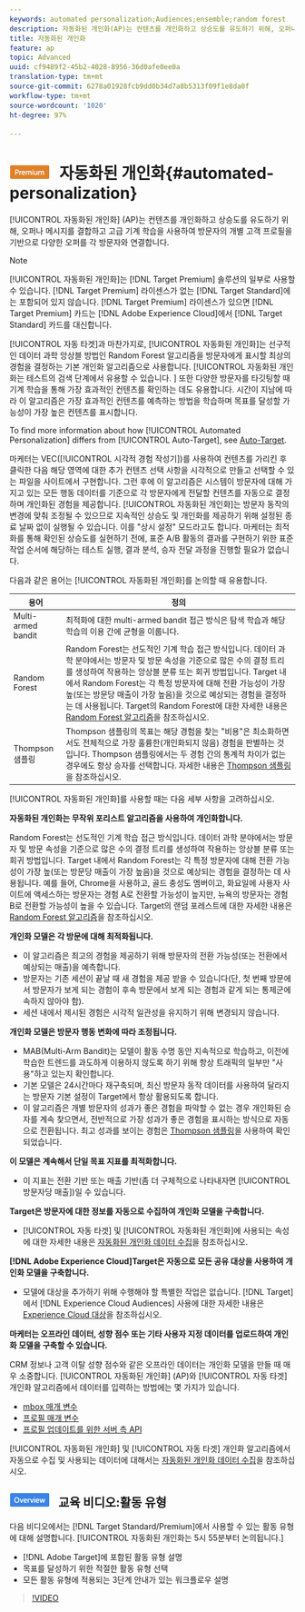```yaml
---
keywords: automated personalization;Audiences;ensemble;random forest
description: 자동화된 개인화(AP)는 컨텐츠를 개인화하고 상승도를 유도하기 위해, 오퍼나 메시지를 결합하고 고급 기계 학습을 사용하여 방문자의 개별 고객 프로필을 기반으로 다양한 오퍼를 각 방문자와 연결합니다.
title: 자동화된 개인화
feature: ap
topic: Advanced
uuid: cf9489f2-45b2-4028-8956-36d0afe0ee0a
translation-type: tm+mt
source-git-commit: 6278a01928fcb9dd0b34d7a8b5313f09f1e8da0f
workflow-type: tm+mt
source-wordcount: '1020'
ht-degree: 97%

---
```



# ![PREMIUM](/help/assets/premium.png) 자동화된 개인화{#automated-personalization}

[!UICONTROL 자동화된 개인화] (AP)는 컨텐츠를 개인화하고 상승도를 유도하기 위해, 오퍼나 메시지를 결합하고 고급 기계 학습을 사용하여 방문자의 개별 고객 프로필을 기반으로 다양한 오퍼를 각 방문자와 연결합니다.

>[!NOTE]
>
>[!UICONTROL 자동화된 개인화]는 [!DNL Target Premium] 솔루션의 일부로 사용할 수 있습니다. [!DNL Target Premium] 라이센스가 없는 [!DNL Target Standard]에는 포함되어 있지 않습니다. [!DNL Target Premium] 라이센스가 있으면 [!DNL Target Premium] 카드는 [!DNL Adobe Experience Cloud]에서 [!DNL Target Standard] 카드를 대신합니다.

[!UICONTROL 자동 타겟]과 마찬가지로, [!UICONTROL 자동화된 개인화]는 선구적인 데이터 과학 앙상블 방법인 Random Forest 알고리즘을 방문자에게 표시할 최상의 경험을 결정하는 기본 개인화 알고리즘으로 사용합니다. [!UICONTROL 자동화된 개인화는 테스트의 검색 단계에서 유용할 수 있습니다. ] 또한 다양한 방문자를 타깃팅할 때 기계 학습을 통해 가장 효과적인 컨텐츠를 확인하는 데도 유용합니다. 시간이 지남에 따라 이 알고리즘은 가장 효과적인 컨텐츠를 예측하는 방법을 학습하며 목표를 달성할 가능성이 가장 높은 컨텐츠를 표시합니다.

To find more information about how [!UICONTROL Automated Personalization] differs from [!UICONTROL Auto-Target], see [Auto-Target](/help/c-activities/auto-target/auto-target-to-optimize.md).

마케터는 VEC([!UICONTROL 시각적 경험 작성기])를 사용하여 컨텐츠를 가리킨 후 클릭한 다음 해당 영역에 대한 추가 컨텐츠 선택 사항을 시각적으로 만들고 선택할 수 있는 파일을 사이트에서 구현합니다. 그런 후에 이 알고리즘은 시스템이 방문자에 대해 가지고 있는 모든 행동 데이터를 기준으로 각 방문자에게 전달할 컨텐츠를 자동으로 결정하며 개인화된 경험을 제공합니다. [!UICONTROL 자동화된 개인화]는 방문자 동작의 변경에 맞춰 조정될 수 있으므로 지속적인 상승도 및 개인화를 제공하기 위해 설정된 종료 날짜 없이 실행될 수 있습니다. 이를 &quot;상시 설정&quot; 모드라고도 합니다. 마케터는 최적화를 통해 확인된 상승도를 실현하기 전에, 표준 A/B 활동의 결과를 구현하기 위한 표준 작업 순서에 해당하는 테스트 실행, 결과 분석, 승자 전달 과정을 진행할 필요가 없습니다.

다음과 같은 용어는 [!UICONTROL 자동화된 개인화]를 논의할 때 유용합니다.

| 용어 | 정의 |
|---|---|
| Multi-armed bandit | 최적화에 대한 multi-armed bandit 접근 방식은 탐색 학습과 해당 학습의 이용 간에 균형을 이룹니다. |
| Random Forest | Random Forest는 선도적인 기계 학습 접근 방식입니다. 데이터 과학 분야에서는 방문자 및 방문 속성을 기준으로 많은 수의 결정 트리를 생성하여 작용하는 앙상블 분류 또는 회귀 방법입니다. Target 내에서 Random Forest는 각 특정 방문자에 대해 전환 가능성이 가장 높(또는 방문당 매출이 가장 높음)을 것으로 예상되는 경험을 결정하는 데 사용됩니다. Target의 Random Forest에 대한 자세한 내용은 [Random Forest 알고리즘](/help/c-activities/t-automated-personalization/algo-random-forest.md)을 참조하십시오. |
| Thompson 샘플링 | Thompson 샘플링의 목표는 해당 경험을 찾는 &quot;비용&quot;은 최소화하면서도 전체적으로 가장 훌륭한(개인화되지 않음) 경험을 판별하는 것입니다. Thompson 샘플링에서는 두 경험 간의 통계적 차이가 없는 경우에도 항상 승자를 선택합니다. 자세한 내용은 [Thompson 샘플링](https://en.wikipedia.org/wiki/Thompson_sampling)을 참조하십시오. |

[!UICONTROL 자동화된 개인화]를 사용할 때는 다음 세부 사항을 고려하십시오.

**자동화된 개인화는 무작위 포리스트 알고리즘을 사용하여 개인화합니다.**

Random Forest는 선도적인 기계 학습 접근 방식입니다. 데이터 과학 분야에서는 방문자 및 방문 속성을 기준으로 많은 수의 결정 트리를 생성하여 작용하는 앙상블 분류 또는 회귀 방법입니다. Target 내에서 Random Forest는 각 특정 방문자에 대해 전환 가능성이 가장 높(또는 방문당 매출이 가장 높음)을 것으로 예상되는 경험을 결정하는 데 사용됩니다. 예를 들어, Chrome을 사용하고, 골드 충성도 멤버이고, 화요일에 사용자 사이트에 액세스하는 방문자는 경험 A로 전환할 가능성이 높지만, 뉴욕의 방문자는 경험 B로 전환할 가능성이 높을 수 있습니다. Target의 랜덤 포레스트에 대한 자세한 내용은 [Random Forest 알고리즘](/help/c-activities/t-automated-personalization/algo-random-forest.md)을 참조하십시오.

**개인화 모델은 각 방문에 대해 최적화됩니다.**

* 이 알고리즘은 최고의 경험을 제공하기 위해 방문자의 전환 가능성(또는 전환에서 예상되는 매출)을 예측합니다.
* 방문자는 기존 세션이 끝날 때 새 경험을 제공 받을 수 있습니다(단, 첫 번째 방문에서 방문자가 보게 되는 경험이 후속 방문에서 보게 되는 경험과 같게 되는 통제군에 속하지 않아야 함).
* 세션 내에서 제시된 경험은 시각적 일관성을 유지하기 위해 변경되지 않습니다.

**개인화 모델은 방문자 행동 변화에 따라 조정됩니다.**

* MAB(Multi-Arm Bandit)는 모델이 활동 수명 동안 지속적으로 학습하고, 이전에 학습한 트렌드를 과도하게 이용하지 않도록 하기 위해 항상 트래픽의 일부만 &quot;사용&quot;하고 있는지 확인합니다.
* 기본 모델은 24시간마다 재구축되며, 최신 방문자 동작 데이터를 사용하여 달라지는 방문자 기본 설정이 Target에서 항상 활용되도록 합니다.
* 이 알고리즘은 개별 방문자의 성과가 좋은 경험을 파악할 수 없는 경우 개인화된 승자를 계속 찾으면서, 전반적으로 가장 성과가 좋은 경험을 표시하는 방식으로 자동으로 전환됩니다. 최고 성과를 보이는 경험은 [Thompson 샘플링](https://en.wikipedia.org/wiki/Thompson_sampling)을 사용하여 확인되었습니다.

**이 모델은 계속해서 단일 목표 지표를 최적화합니다.**

* 이 지표는 전환 기반 또는 매출 기반(좀 더 구체적으로 나타내자면 [!UICONTROL 방문자당 매출])일 수 있습니다.

**Target은 방문자에 대한 정보를 자동으로 수집하여 개인화 모델을 구축합니다.**

* [!UICONTROL 자동 타겟] 및 [!UICONTROL 자동화된 개인화]에 사용되는 속성에 대한 자세한 내용은 [자동화된 개인화 데이터 수집](/help/c-activities/t-automated-personalization/ap-data.md)을 참조하십시오.

**[!DNL Adobe Experience Cloud]Target은 자동으로 모든 공유 대상을 사용하여 개인화 모델을 구축합니다.**

* 모델에 대상을 추가하기 위해 수행해야 할 특별한 작업은 없습니다. [!DNL Target]에서 [!DNL Experience Cloud Audiences] 사용에 대한 자세한 내용은 [Experience Cloud 대상](/help/c-integrating-target-with-mac/mmp.md)을 참조하십시오.

**마케터는 오프라인 데이터, 성향 점수 또는 기타 사용자 지정 데이터를 업로드하여 개인화 모델을 구축할 수 있습니다.**

CRM 정보나 고객 이탈 성향 점수와 같은 오프라인 데이터는 개인화 모델을 만들 때 매우 소중합니다. [!UICONTROL 자동화된 개인화] (AP)와 [!UICONTROL 자동 타겟] 개인화 알고리즘에서 데이터를 입력하는 방법에는 몇 가지가 있습니다.

* [mbox 매개 변수](../../c-implementing-target/c-considerations-before-you-implement-target/c-methods-to-get-data-into-target/methods-to-get-data-into-target.md#concept_0069C0EFB56C4700BB33F2F35C2B9B17)
* [프로필 매개 변수](../../c-implementing-target/c-considerations-before-you-implement-target/c-methods-to-get-data-into-target/methods-to-get-data-into-target.md#concept_0069C0EFB56C4700BB33F2F35C2B9B17)
* [프로필 업데이트를 위한 서버 측 API](../../c-implementing-target/c-considerations-before-you-implement-target/c-methods-to-get-data-into-target/methods-to-get-data-into-target.md#concept_0069C0EFB56C4700BB33F2F35C2B9B17)

[!UICONTROL 자동화된 개인화] 및 [!UICONTROL 자동 타겟] 개인화 알고리즘에서 자동으로 수집 및 사용되는 데이터에 대해서는 [자동화된 개인화 데이터 수집](/help/c-activities/t-automated-personalization/ap-data.md)을 참조하십시오.

## ![개요 배지](/help/assets/overview.png) 교육 비디오:활동 유형

다음 비디오에서는 [!DNL Target Standard/Premium]에서 사용할 수 있는 활동 유형에 대해 설명합니다. [!UICONTROL 자동화된 개인화는 5시 55분부터 논의됩니다.]

* [!DNL Adobe Target]에 포함된 활동 유형 설명
* 목표를 달성하기 위한 적절한 활동 유형 선택
* 모든 활동 유형에 적용되는 3단계 안내가 있는 워크플로우 설명

>[!VIDEO](https://video.tv.adobe.com/v/17386)
